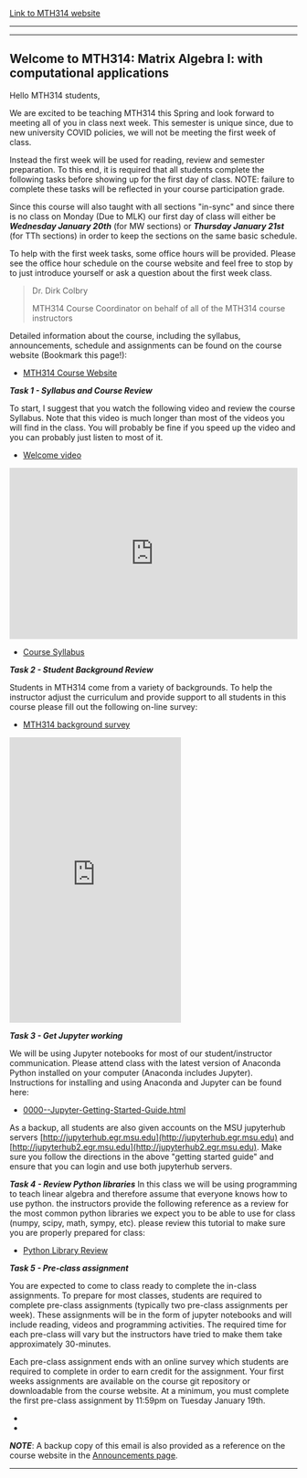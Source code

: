 [Link to MTH314 website](http://cmse.msu.edu/mth314/)

----

---
## Welcome to MTH314: Matrix Algebra I: with computational applications


Hello MTH314 students,

We are excited to be teaching MTH314 this Spring and look forward to meeting all of you in class next week. This semester is unique since, due to new university COVID policies, we will not be meeting the first week of class. 

Instead the first week will be used for reading, review and semester preparation.  To this end, it is required that all students complete the following tasks before showing up for the first day of class.  NOTE: failure to complete these tasks will be reflected in your course participation grade. 

Since this course will also taught with all sections "in-sync" and since there is no class on Monday (Due to MLK) our first day of class will either be **_Wednesday January 20th_** (for MW sections) or **_Thursday January 21st_** (for TTh sections) in order to keep the sections on the same basic schedule.

To help with the first week tasks, some office hours will be provided.  Please see the office hour schedule on the course website and feel free to stop by to just introduce yourself or ask a question about the first week class. 


>    Dr. Dirk Colbry 
>
>    MTH314 Course Coordinator on behalf of all of the MTH314 course instructors

Detailed information about the course, including the syllabus, announcements, schedule and assignments can be found on the course website (Bookmark this page!):

- [MTH314 Course Website](http://cmse.msu.edu/mth314)

**_Task 1 - Syllabus and Course Review_**

To start, I suggest that you watch the following video and review the course Syllabus. Note that this video is much longer than most of the videos you will find in the class.  You will probably be fine if you speed up the video and you can probably just listen to most of it. 

- [Welcome video](https://youtu.be/pRG9RVOP-3k)





<iframe
    width="100%"
    height="300"
    src="https://www.youtube.com/embed/pRG9RVOP-3k?cc_load_policy=True"
    frameborder="0"
    allowfullscreen
></iframe>




- [Course Syllabus](https://msu-cmse-courses.github.io/mth314-s21-student/Syllabus)


**_Task 2 - Student Background Review_**

Students in MTH314 come from a variety of backgrounds.  To help the instructor adjust the curriculum and provide support to all students in this course please fill out the following on-line survey:

- [MTH314 background survey](https://forms.office.com/Pages/ResponsePage.aspx?id=MHEXIi9k2UGSEXQjetVofVsFhDFfo_lLkU7qIzY8I4ZUMk1WWjNFWlpIMVg2TFNKV0xXNkpQU0ZCRi4u)





<iframe 
	src="https://forms.office.com/Pages/ResponsePage.aspx?id=MHEXIi9k2UGSEXQjetVofVsFhDFfo_lLkU7qIzY8I4ZUMk1WWjNFWlpIMVg2TFNKV0xXNkpQU0ZCRi4u&embed=true"
	height="500px" 
	frameborder="0" 
	marginheight="0" 
	marginwidth="0">
	Loading...
</iframe>




**_Task 3 - Get Jupyter working_**

We will be using Jupyter notebooks for most of our student/instructor communication. Please attend class with the latest version of Anaconda Python installed on your computer (Anaconda includes Jupyter). Instructions for installing and using Anaconda and Jupyter can be found here:

- [0000--Jupyter-Getting-Started-Guide.html](https://msu-cmse-courses.github.io/mth314-F20-student/assignments/0000--Jupyter-Getting-Started-Guide.html)

As a backup, all students are also given accounts on the MSU jupyterhub servers [http://jupyterhub.egr.msu.edu](http://jupyterhub.egr.msu.edu) and [http://jupyterhub2.egr.msu.edu](http://jupyterhub2.egr.msu.edu).  Make sure you follow the directions in the above "getting started guide" and ensure that you can login and use both jupyterhub servers. 


**_Task 4 - Review Python libraries_**
In this class we will be using programming to teach linear algebra and therefore assume that everyone knows how to use python. the instructors provide the following reference as a review for the most common python libraries we expect you to be able to use for class (numpy, scipy, math, sympy, etc).  please review this tutorial to make sure you are properly prepared for class:

- [Python Library Review](assignments/00-Python_Packages.html)


**_Task 5 - Pre-class assignment_**

You are expected to come to class ready to complete the in-class assignments.  To prepare for most classes, students are required to complete pre-class assignments (typically two pre-class assignments per week).  These assignments will be in the form of jupyter notebooks and will include reading, videos and programming activities.  The required time for each pre-class will vary but the instructors have tried to make them take approximately 30-minutes.  

Each pre-class assignment ends with an online survey which students are required to complete in order to earn credit for the assignment.  Your first weeks assignments are available on the course git repository or downloadable from the course website.  At a minimum, you must complete the first pre-class assignment by 11:59pm on Tuesday January 19th. 

- []()
- []()

**_NOTE_**: A backup copy of this email is also provided as a reference on the course website in the [Announcements page](https://msu-cmse-courses.github.io/mth314-s21-student/Announcements).

-----
